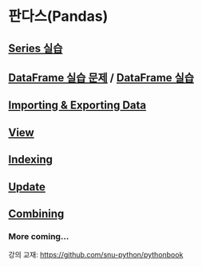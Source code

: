 # 판다스(Pandas)

## [Series 실습](01.series.md)

## [DataFrame 실습 문제](02.dataframe.md) / [DataFrame 실습](02.dataframe-sol.md)

## [Importing & Exporting Data](03.importing-exporting-data.md)

## [View](04.view.md)

## [Indexing](05.indexing.md)

## [Update](06.update.md)

## [Combining](07.combining-dataframe.md)


### More coming...

강의 교재: <https://github.com/snu-python/pythonbook>
